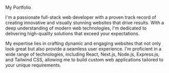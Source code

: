 My Portfolio

I'm a passionate full-stack web developer with a proven track record of creating innovative and visually stunning websites that drive results. With a deep understanding of modern web technologies, I'm dedicated to delivering high-quality solutions that exceed your expectations.

My expertise lies in crafting dynamic and engaging websites that not only look great but also provide a seamless user experience. I'm proficient in a wide range of technologies, including React, Next.js, Node.js, Express.js, and Tailwind CSS, allowing me to build custom web applications tailored to your unique requirements.
